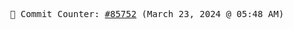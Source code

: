 <p align="center">
    <samp>
        📮 Commit Counter: <a href="https://github.com/Javascript-void0/Javascript-void0/commits/main">#85752</a> (March 23, 2024 @ 05:48 AM)
    </samp>
</p>